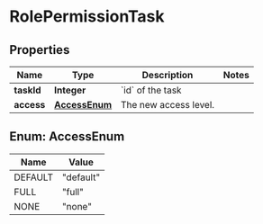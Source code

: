 

# RolePermissionTask

## Properties

Name | Type | Description | Notes
------------ | ------------- | ------------- | -------------
**taskId** | **Integer** | &#x60;id&#x60; of the task | 
**access** | [**AccessEnum**](#AccessEnum) | The new access level. | 



## Enum: AccessEnum

Name | Value
---- | -----
DEFAULT | &quot;default&quot;
FULL | &quot;full&quot;
NONE | &quot;none&quot;



